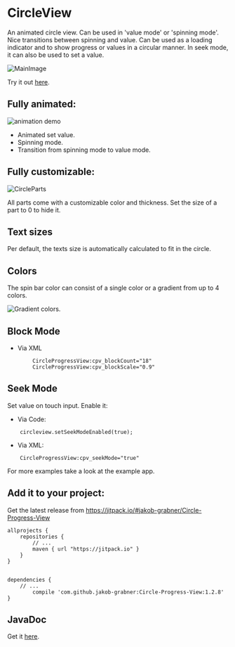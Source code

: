 # CircleView
An animated circle view. Can be used in 'value mode' or 'spinning mode'. Nice transitions between spinning and value. Can be used as a loading indicator and to show progress or values in a circular manner. In seek mode, it can also be used to set a value.

![MainImage](https://raw.githubusercontent.com/jakob-grabner/Circle-Progress-View/master/media/big.png)

Try it out [here](https://play.google.com/store/apps/details?id=at.grabner.example.circleprogressview).

## Fully animated:
![animation demo](https://raw.githubusercontent.com/jakob-grabner/Circle-Progress-View/master/media/demo.gif)

- Animated set value.
- Spinning mode.
- Transition from spinning mode to value mode.

## Fully customizable:

![CircleParts](https://raw.githubusercontent.com/jakob-grabner/Circle-Progress-View/master/media/CircleParts.PNG)

All parts come with a customizable color and thickness. Set the size of a part to 0 to hide it. 

## Text sizes
Per default, the texts size is automatically calculated to fit in the circle. 

## Colors
The spin bar color can consist of a single color or a gradient from up to 4 colors.

![Gradient colors.](https://raw.githubusercontent.com/jakob-grabner/Circle-Progress-View/master/media/ColorGradient.jpg)

## Block Mode
- Via XML
```
        CircleProgressView:cpv_blockCount="18"
        CircleProgressView:cpv_blockScale="0.9"
```

## Seek Mode
Set value on touch input. Enable it:
- Via Code:
```
	circleview.setSeekModeEnabled(true);
```
- Via XML:
```
	CircleProgressView:cpv_seekMode="true"
```


For more examples take a look at the example app.


## Add it to your project:

Get the latest release from https://jitpack.io/#jakob-grabner/Circle-Progress-View 

	allprojects {
	    repositories {
	        // ...
	        maven { url "https://jitpack.io" }
	    }
	}
	
	
	dependencies {
		// ...
	        compile 'com.github.jakob-grabner:Circle-Progress-View:1.2.8'
	}
	
## JavaDoc

Get it [here](https://jitpack.io/com/github/jakob-grabner/Circle-Progress-View/1.2.8/javadoc/).
